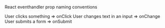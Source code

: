 React eventhandler prop naming conventions

User clicks something => onClick
User changes text in an input => onChange
User submits a form => onSubmit